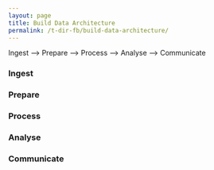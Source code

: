 ```yaml
---
layout: page
title: Build Data Architecture
permalink: /t-dir-fb/build-data-architecture/
---
```



Ingest --> Prepare --> Process --> Analyse --> Communicate

### Ingest

### Prepare

### Process

### Analyse

### Communicate


